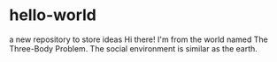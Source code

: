 # hello-world
a new repository to store ideas
Hi there!
I'm from the world named The Three-Body Problem. 
The social environment is similar as the earth.
